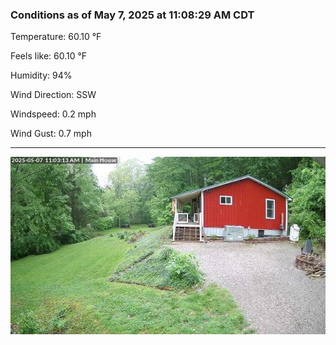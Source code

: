 ### Conditions as of May 7, 2025 at 11:08:29 AM CDT 

Temperature: 60.10 &deg;F

Feels like: 60.10 &deg;F

Humidity: 94%

Wind Direction: SSW

Windspeed: 0.2 mph

Wind Gust: 0.7 mph

---

<img src="./images/latest.jpeg"/>

